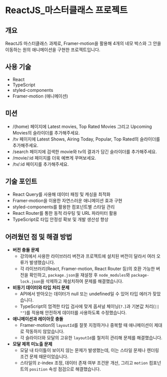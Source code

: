 # ReactJS_마스터클래스 프로젝트

## 개요
ReactJS 마스터클래스 과제로, Framer-motion을 활용해 4개의 네모 박스와 그 안을 이동하는 원의 애니메이션을 구현한 프로젝트입니다.

## 사용 기술
- React
- TypeScript
- styled-components
- Framer-motion (애니메이션)

## 미션
- /(home) 페이지에 Latest movies, Top Rated Movies 그리고 Upcoming Movies의 슬라이더를 추가해주세요.
- /tv 페이지에 Latest Shows, Airing Today, Popular, Top Rated의 슬라이더를 추가해주세요.
- /search 페이지에 검색한 movie와 tv의 결과가 담긴 슬라이더를 추가해주세요.
- /movie/:id 페이지를 더욱 예쁘게 꾸며보세요.
- /tv/:id 페이지를 추가해주세요.

## 기술 포인트
- React Query를 사용해 데이터 패칭 및 캐싱을 최적화
- Framer-motion을 이용한 자연스러운 애니메이션 효과 구현
- styled-components를 활용한 컴포넌트별 스타일 관리
- React Router를 통한 동적 라우팅 및 URL 파라미터 활용
- TypeScript로 타입 안정성 확보 및 개발 생산성 향상

## 어려웠던 점 및 해결 방법
- **버전 충돌 문제**
  - 강의에서 사용한 라이브러리 버전과 프로젝트에 설치된 버전이 달라서 여러 오류가 발생했습니다.
  - 각 라이브러리(React, Framer-motion, React Router 등)의 호환 가능한 버전을 확인하고, `package.json`을 재설정 후 `node_modules`와 `package-lock.json`을 삭제하고 재설치하여 문제를 해결했습니다.
- **비동기 데이터와 타입 처리 문제**
  - API에서 받아오는 데이터가 null 또는 undefined일 수 있어 타입 에러가 잦았습니다.
  - TypeScript의 엄격한 타입 검사에 맞게 옵셔널 체이닝(`?.`)과 기본값 처리(`|| ""`)를 적용해 안전하게 데이터를 사용하도록 수정했습니다.
- **애니메이션과 레이아웃 충돌**
  - Framer-motion의 `layoutId`를 잘못 지정하거나 중복할 때 애니메이션이 제대로 작동하지 않았습니다.
  - 각 슬라이더와 모달의 고유한 `layoutId`를 철저히 관리해 문제를 해결했습니다.
- **모달 제목 미노출 문제**
  - 모달 내 타이틀이 보이지 않는 문제가 발생했는데, 이는 스타일 문제나 렌더링 조건 문제 때문이었습니다.
  - 스타일의 z-index 조정, 데이터 존재 여부 조건문 개선, 그리고 `motion` 컴포넌트의 `position` 속성 점검으로 해결했습니다.